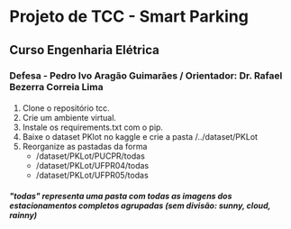 # Projeto de TCC - Smart Parking

## Curso Engenharia Elétrica

### Defesa - Pedro Ivo Aragão Guimarães / Orientador: Dr. Rafael Bezerra Correia Lima

#### 
1. Clone o repositório tcc.
2. Crie um ambiente virtual.
3. Instale os requirements.txt com o pip.
4. Baixe o dataset PKlot no kaggle e crie a pasta /../dataset/PKLot
5. Reorganize as pastadas da forma
    * /dataset/PKLot/PUCPR/todas
    * /dataset/PKLot/UFPR04/todas
    * /dataset/PKLot/UFPR05/todas
##### "todas" representa uma pasta com todas as imagens dos estacionamentos completos agrupadas (sem divisão: sunny, cloud, rainny)   
